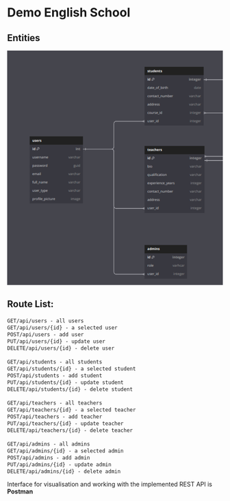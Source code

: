# Demo English School

## Entities

![Data Entities](/images/image.png)

## Route List:

```
GET/api/users - all users
GET/api/users/{id} - a selected user
POST/api/users - add user
PUT/api/users/{id} - update user
DELETE/api/users/{id} - delete user

GET/api/students - all students
GET/api/students/{id} - a selected student
POST/api/students - add student
PUT/api/students/{id} - update student
DELETE/api/students/{id} - delete student

GET/api/teachers - all teachers
GET/api/teachers/{id} - a selected teacher
POST/api/teachers - add teacher
PUT/api/teachers/{id} - update teacher
DELETE/api/teachers/{id} - delete teacher

GET/api/admins - all admins
GET/api/admins/{id} - a selected admin
POST/api/admins - add admin
PUT/api/admins/{id} - update admin
DELETE/api/admins/{id} - delete admin
```

Interface for visualisation and working with the implemented REST API is **Postman**